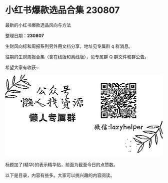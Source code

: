 # 小红书爆款选品合集 230807

最新的小红书爆款选品风向与方法

整理日期：**230807**

 

 

生财风向标和周报系列另外用文档分享，地址见专属群 q 群消息。

往期的生财周报合集（含在线版和离线版），见专属群 Q 群文件和群公告。

希望大家有收获~

![](img/xhs-baokuan_0003.png)

标题加了(精华)的表示精华贴，前面为截至今日的点赞数。

以下是目录，内容有些多。大家可以挑兴趣的内容阅读。

 

 


